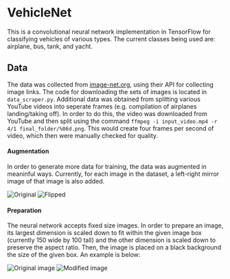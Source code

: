 # VehicleNet
This is a convolutional neural network implementation in TensorFlow for classifying vehicles of various types. The current classes being used are: airplane, bus, tank, and yacht.

## Data
The data was collected from [image-net.org](http://www.image-net.org), using their API for collecting image links. The code for downloading the sets of images is located in `data_scraper.py`. Additional data was obtained from splitting various YouTube videos into seperate frames (e.g. compilation of airplanes landing/taking off). In order to do this, the video was downloaded from YouTube and then split using the command `ffmpeg -i input_video.mp4 -r 4/1 final_folder/%06d.png`. This would create four frames per second of video, which then were manually checked for quality.

#### Augmentation
In order to generate more data for training, the data was augmented in meaninful ways. Currently, for each image in the dataset, a left-right mirror image of that image is also added.

![Original](http://i.imgur.com/uiSxChy.jpg "Original") ![Flipped](http://i.imgur.com/1QoMe2h.png "Flipped")

#### Preparation
The neural network accepts fixed size images. In order to prepare an image, its largest dimension is scaled down to fit within the given image box (currently 150 wide by 100 tall) and the other dimension is scaled down to preserve the aspect ratio. Then, the image is placed on a black background the size of the given box. An example is below:

![Original image](http://i.imgur.com/oBKVSmk.jpg "Original") ![Modified image](http://i.imgur.com/qTp6CrB.png "Modified")
